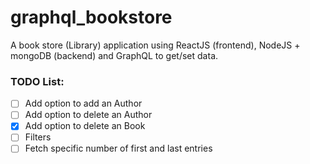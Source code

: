 # graphql_bookstore
A book store (Library) application using ReactJS (frontend), NodeJS + mongoDB (backend) and GraphQL to get/set data.

### TODO List:
- [ ] Add option to add an Author
- [ ] Add option to delete an Author
- [x] Add option to delete an Book
- [ ] Filters
- [ ] Fetch specific number of first and last entries
